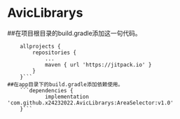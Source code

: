 # AvicLibrarys
##在项目根目录的build.gradle添加这一句代码。
```Add it in your root build.gradle at the end of repositories:
	allprojects {
		repositories {
			...
			maven { url 'https://jitpack.io' }
		}
	}```
##在app目录下的build.gradle添加依赖使用。
  	```dependencies {
	        implementation 'com.github.x24232022.AvicLibrarys:AreaSelector:v1.0'
	}```
